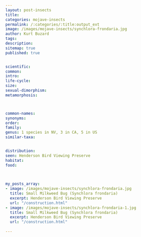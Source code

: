 ```yaml
---
layout: post-insects
title: 
categories: mojave-insects
permalink: /:categories/:title:output_ext
image: /images/mojave-insects/synchlora-frondaria.jpg
author: Kurt Buzard
tags: 
description:
sitemap: true
published: true


scientific: 
common: 
intro: 
life-cycle: 
size: 
sexual-dimorphism:
metamorphosis: 



common-names: 
synonyms: 
order: 
family: 
genus: 1 species in NV, 3 in CA, 5 in US
similar-taxa: 


distribution: 
seen: Henderson Bird Viewing Preserve
habitat: 
food:
 
   

my_posts_array:
- image: /images/mojave-insects/synchlora-frondaria.jpg
  title: Small Milkweed Bug (Synchlora frondaria)
  excerpt: Henderson Bird Viewing Preserve
  url: "/construction.html"
- image: /images/mojave-insects/synchlora-frondaria-1.jpg
  title: Small Milkweed Bug (Synchlora frondaria)
  excerpt: Henderson Bird Viewing Preserve
  url: "/construction.html"
 
---
```

  
  
 <p></p>
  